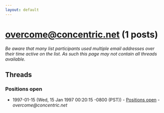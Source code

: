 ```yaml
---
layout: default
---
```


# overcome@concentric.net (1 posts)

_Be aware that many list participants used multiple email addresses over their time active on the list. As such this page may not contain all threads available._

## Threads

### Positions open
+ 1997-01-15 (Wed, 15 Jan 1997 00:20:15 -0800 (PST)) - [Positions open](/archive/1997/01/adb6160eedcf6fd41ff59ea8c4a3227338291733b3eec5601c90f1a9e3b9110f) - _overcome@concentric.net_

